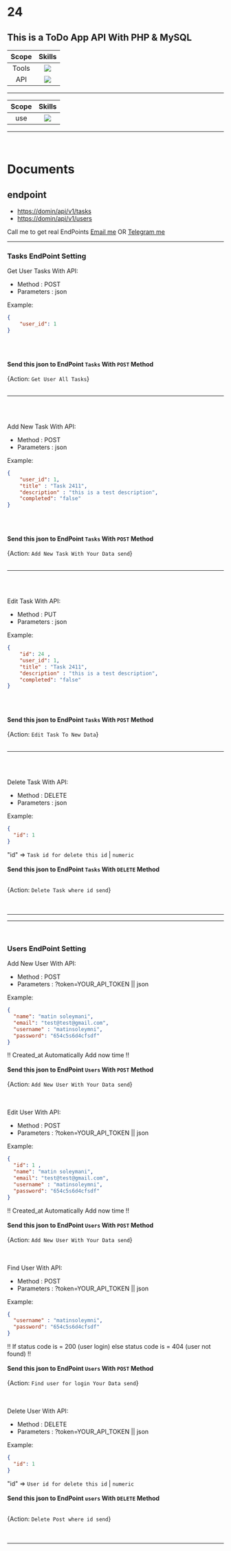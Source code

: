 # 24
## This is a ToDo App API With <b>PHP</b> & <b>MySQL</b> 


| Scope     | Skills                                                                           |
|:---------:|:--------------------------------------------------------------------------------:|
| Tools     | <img src="https://skillicons.dev/icons?i=github,vscode,git,md,postman&perline=5">|
| API  | <img src="https://skillicons.dev/icons?i=php,mysql&perline=2">                   |

 
<hr>

| Scope     | Skills                                                                           |
|:---------:|:--------------------------------------------------------------------------------:|
| use     | <img src="https://skillicons.dev/icons?i=php,js,ts,py,vue&perline=5">|

 
<hr>

<br>

# Documents

## endpoint
<ul>
    <li><a href="#">https://domin/api/v1/tasks</a></li>
    <li><a href="#">https://domin/api/v1/users</a></li>
</ul>
<p>Call me to get real EndPoints <a href="mailto:matinsoleymni@gmail.com">Email me</a> OR <a href="https://t.me/matinsoleymni">Telegram me</a></p>

<hr>

### Tasks EndPoint Setting

<p>Get User Tasks With API: </p>
<ul>
    <li>Method : POST</li>
    <li>Parameters : json</li>
</ul>

Example:
```JSON
{
    "user_id": 1
}
```
<br><br>

**Send this json to EndPoint `Tasks` With `POST` Method**
<br><br>
{Action: `Get User All Tasks`}<br><br>

<hr><br><br>

<p>Add New Task With API: </p>
<ul>
    <li>Method : POST</li>
    <li>Parameters : json</li>
</ul>

Example:
```JSON
{
    "user_id": 1,
    "title" : "Task 2411",
    "description" : "this is a test description",
    "completed": "false"
}
```
<br><br>

**Send this json to EndPoint `Tasks` With `POST` Method**
<br><br>
{Action: `Add New Task With Your Data send`}<br><br>

<hr><br><br>

<p>Edit Task With API: </p>
<ul>
    <li>Method : PUT</li>
    <li>Parameters : json</li>
</ul>

Example:
```JSON
{
    "id": 24 ,
    "user_id": 1,
    "title" : "Task 2411",
    "description" : "this is a test description",
    "completed": "false"
}
```
<br><br>

**Send this json to EndPoint `Tasks` With `POST` Method**
<br><br>
{Action: `Edit Task To New Data`}<br><br>

<hr><br><br>

<p>Delete Task With API: </p>
<ul>
    <li>Method : DELETE</li>
    <li>Parameters : json</li>
</ul>

Example:
```JSON
{
  "id": 1
}
```

"id" => `Task id for delete this id` | `numeric` <br><br>
**Send this json to EndPoint `Tasks` With `DELETE` Method**<br><br>

{Action: `Delete Task where id send`}<br><br><br>

<hr><hr> <br>

### Users EndPoint Setting

<p>Add New User With API: </p>
<ul>
    <li>Method : POST</li>
    <li>Parameters : ?token=YOUR_API_TOKEN || json</li>
</ul>

Example:
```JSON
{
  "name": "matin soleymani",
  "email": "test@test@gmail.com",
  "username" : "matinsoleymni",
  "password": "654c5s6d4cfsdf"
}
```

!! Created_at Automatically Add now time !!<br><br>
**Send this json to EndPoint `Users` With `POST` Method**
<br><br>
{Action: `Add New User With Your Data send`}<br><br><br>


<p>Edit User With API: </p>
<ul>
    <li>Method : POST</li>
    <li>Parameters : ?token=YOUR_API_TOKEN || json</li>
</ul>

Example:
```JSON
{
  "id": 1 ,
  "name": "matin soleymani",
  "email": "test@test@gmail.com",
  "username" : "matinsoleymni",
  "password": "654c5s6d4cfsdf"
}
```

!! Created_at Automatically Add now time !!<br><br>
**Send this json to EndPoint `Users` With `POST` Method**
<br><br>
{Action: `Add New User With Your Data send`}<br><br><br>


<p>Find User With API: </p>
<ul>
    <li>Method : POST</li>
    <li>Parameters : ?token=YOUR_API_TOKEN || json</li>
</ul>

Example:
```JSON
{
  "username" : "matinsoleymni",
  "password": "654c5s6d4cfsdf"
}
```

!! If status code is = 200 (user login) else status code is = 404 (user not found) !!<br><br>
**Send this json to EndPoint `Users` With `POST` Method**
<br><br>
{Action: `Find user for login Your Data send`}<br><br><br>


<p>Delete User With API: </p>
<ul>
    <li>Method : DELETE</li>
    <li>Parameters : ?token=YOUR_API_TOKEN || json</li>
</ul>

Example:
```JSON
{
  "id": 1
}
```

"id" => `User id for delete this id` | `numeric` <br><br>
**Send this json to EndPoint `users` With `DELETE` Method**<br><br>

{Action: `Delete Post where id send`}<br><br><br>


<hr>    